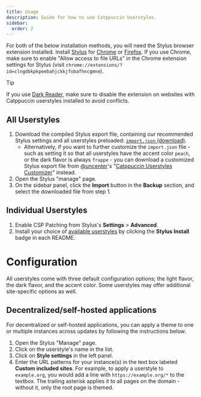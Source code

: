 ```yaml
---
title: Usage
description: Guide for how to use Catppuccin Userstyles.
sidebar: 
  order: 2
---
```


For both of the below installation methods, you will need the Stylus browser extension installed. Install [Stylus](https://github.com/openstyles/stylus) for [Chrome](https://chromewebstore.google.com/detail/stylus/clngdbkpkpeebahjckkjfobafhncgmne) or [Firefox](https://addons.mozilla.org/en-GB/firefox/addon/styl-us/). If you use Chrome, make sure to enable "Allow access to file URLs" in the Chrome extension settings for Stylus (visit `chrome://extensions/?id=clngdbkpkpeebahjckkjfobafhncgmne`).

> [!TIP]
> If you use [Dark Reader](https://darkreader.org/), make sure to disable the extension on websites with Catppuccin userstyles installed to avoid conflicts.

## All Userstyles

1. Download the compiled Stylus export file, containing our recommended Stylus settings and all userstyles preloaded: [`import.json` (download)](https://github.com/catppuccin/userstyles/releases/download/all-userstyles-export/import.json).
   - Alternatively, if you want to further customize the `import.json` file - such as setting it so that all userstyles have the accent color `peach`, or the dark flavor is always `frappe` - you can download a customized Stylus export file from [@uncenter](https://github.com/uncenter)'s "[Catppuccin Userstyles Customizer](https://catppuccin-userstyles-customizer.uncenter.dev/)" instead.
2. Open the Stylus "manage" page.
3. On the sidebar panel, click the **Import** button in the **Backup** section, and select the downloaded file from step 1.

## Individual Userstyles

1. Enable CSP Patching from Stylus's **Settings** > **Advanced**.
2. Install your choice of [available userstyles](https://github.com/catppuccin/userstyles#-userstyles) by clicking the **Stylus Install** badge in each README.

# Configuration

All userstyles come with three default configuration options; the light flavor, the dark flavor, and the accent color. Some userstyles may offer additional site-specific options as well.

## Decentralized/self-hosted applications

For decentralized or self-hosted applications, you can apply a theme to one or multiple instances across updates by following the instructions below.

1. Open the Stylus "Manage" page.
2. Click on the userstyle's name in the list.
3. Click on **Style settings** in the left panel.
4. Enter the URL patterns for your instance(s) in the text box labeled **Custom included sites**. For example, to apply a userstyle to `example.org`, you would add a line with `https://example.org/*` to the textbox. The trailing asterisk applies it to all pages on the domain - without it, only the root page is themed.
